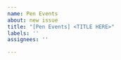 ```yaml
---
name: Pen Events
about: new issue
title: "[Pen Events] <TITLE HERE>"
labels: ''
assignees: ''

---
```



